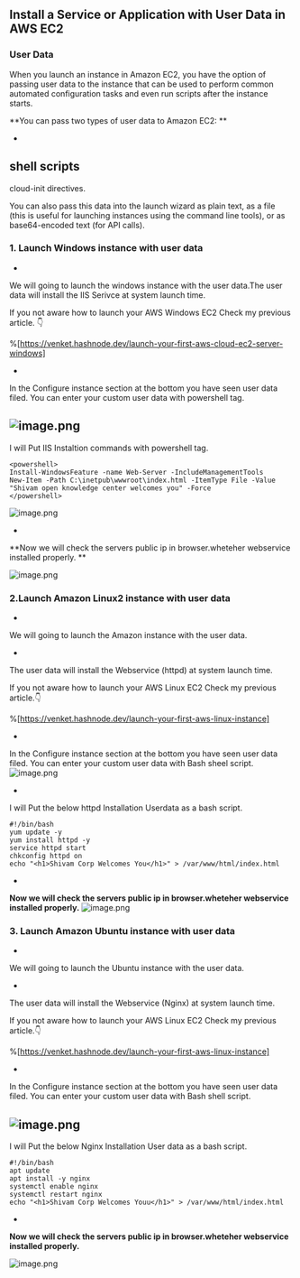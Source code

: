 ## Install a Service or Application with User Data in AWS EC2

### User Data

 
> 
When you launch an instance in Amazon EC2, you have the option of passing user data to the instance that can be used to perform common automated configuration tasks and even run scripts after the instance starts.




     

**You can pass two types of user data to Amazon EC2: **

- 
shell scripts 
- 
cloud-init directives.


> 
 You can also pass this data into the launch wizard as plain text, as a file (this is useful for launching instances using the command line tools), or as base64-encoded text (for API calls).

### 1. Launch Windows instance with user data

 
- 
We will going to launch the windows instance with the user data.The user data will install the IIS Serivce at system launch time.


> 
If you not aware how to launch your AWS Windows EC2 Check my previous article. 👇

%[https://venket.hashnode.dev/launch-your-first-aws-cloud-ec2-server-windows]


- 
In the Configure instance section at the bottom you have seen user data filed. You can enter your custom user data with powershell tag.

![image.png](https://cdn.hashnode.com/res/hashnode/image/upload/v1629286699110/l1l5JnDtB.png)
- 
I will Put IIS Instaltion commands with powershell tag.


```
<powershell>
Install-WindowsFeature -name Web-Server -IncludeManagementTools
New-Item -Path C:\inetpub\wwwroot\index.html -ItemType File -Value "Shivam open knowledge center welcomes you" -Force
</powershell>

``` 



![image.png](https://cdn.hashnode.com/res/hashnode/image/upload/v1629287075612/yf3GLCIJk.png)


- 
**Now we will check the servers public ip in browser.wheteher webservice installed properly.
**

![image.png](https://cdn.hashnode.com/res/hashnode/image/upload/v1629287124829/HIP-ge2rj.png)

### 2.Launch Amazon Linux2 instance with user data


- 
We will going to launch the Amazon instance with the user data.


- 
The user data will install the Webservice (httpd) at system launch time.


> 
If you not aware how to launch your AWS Linux EC2 Check my previous article.👇

%[https://venket.hashnode.dev/launch-your-first-aws-linux-instance]

- 
In the Configure instance section at the bottom you have seen user data filed. You can enter your custom user data with Bash sheel script.
![image.png](https://cdn.hashnode.com/res/hashnode/image/upload/v1629295071873/xl7auSNqO.png)

- 
I will Put the below httpd Installation Userdata as a bash script.


```
#!/bin/bash
yum update -y
yum install httpd -y
service httpd start
chkconfig httpd on
echo "<h1>Shivam Corp Welcomes You</h1>" > /var/www/html/index.html

``` 


- 
**Now we will check the servers public ip in browser.wheteher webservice installed properly.**
![image.png](https://cdn.hashnode.com/res/hashnode/image/upload/v1629295197704/97fR-gCJx.png)

### 3. Launch Amazon Ubuntu instance with user data


- 
We will going to launch the Ubuntu instance with the user data.


- 
The user data will install the Webservice (Nginx) at system launch time.


> 
If you not aware how to launch your AWS Linux EC2 Check my previous article.👇

%[https://venket.hashnode.dev/launch-your-first-aws-linux-instance]

- 
In the Configure instance section at the bottom you have seen user data filed. You can enter your custom user data with Bash shell script.

![image.png](https://cdn.hashnode.com/res/hashnode/image/upload/v1629294562176/0X5cuB3zN.png)
- 
I will Put the below Nginx Installation User data as a bash script.


```
#!/bin/bash
apt update
apt install -y nginx
systemctl enable nginx
systemctl restart nginx
echo "<h1>Shivam Corp Welcomes Youu</h1>" > /var/www/html/index.html

``` 




- 
**Now we will check the servers public ip in browser.wheteher webservice installed properly.**

![image.png](https://cdn.hashnode.com/res/hashnode/image/upload/v1629294796522/1fC0p9YP8.png)
